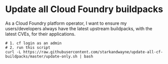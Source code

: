 # Update all Cloud Foundry buildpacks

As a Cloud Foundry platform operator, I want to ensure my users/developers always have the latest upstream buildpacks, with the latest CVEs, for their applications.

```plain
# 1. cf login as an admin
# 2. run this script
curl -L https://raw.githubusercontent.com/starkandwayne/update-all-cf-buildpacks/master/update-only.sh | bash
```
